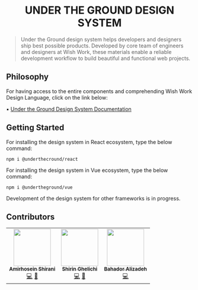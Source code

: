 <h1 align="center">
UNDER THE GROUND DESIGN SYSTEM
</h1>

>Under the Ground design system helps developers and designers ship best possible products. Developed by core team of engineers and designers at Wish Work,
>these materials enable a reliable development workflow to build beautiful and functional web projects.

## Philosophy 
For having access to the entire components and comprehending Wish Work Design Language, click on the link below:

▪️ [Under the Ground Design System Documentation](https://undertheground.wishwork.org)

## Getting Started
For installing the design system in React ecosystem, type the below command:
```
npm i @underthecround/react
```
For installing the design system in Vue ecosystem, type the below command: 
```
npm i @undertheground/vue
```
Development of the design system for other frameworks is in progress.

## Contributors
<table>
<tr>
  <td align="center">
<a href="https://github.com/tw15egan"><img src="https://avatars.githubusercontent.com/u/38019094?v=4?s=100" width="100px;" alt=""/><br /><sub><b>Amirhosein Shirani</b></sub></a><br /><a href="" title="Code">💻</a> <a href="" title="Documentation">📖</a>
  </td>
  <td align="center">
<a href="https://github.com/tw15egan"><img src="https://avatars.githubusercontent.com/u/69623138?s=70&v=4?s=100" width="100px;" alt=""/><br /><sub><b>Shirin Ghelichi</b></sub></a><br /><a href="" title="Code">💻</a> <a href="#design-aagonzales" title="Design">🎨</a>
  </td>
  <td align="center">
<a href="https://github.com/tw15egan"><img src="https://avatars.githubusercontent.com/u/73250427?s=70&v=4?s=100" width="100px;" alt=""/><br /><sub><b>Bahador Alizadeh</b></sub></a><br /><a href="" title="Code">💻</a> 
  </td>
